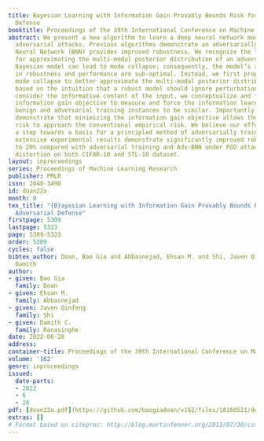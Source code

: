 ```yaml
---
title: Bayesian Learning with Information Gain Provably Bounds Risk for a Robust Adversarial
  Defense
booktitle: Proceedings of the 39th International Conference on Machine Learning
abstract: We present a new algorithm to learn a deep neural network model robust against
  adversarial attacks. Previous algorithms demonstrate an adversarially trained Bayesian
  Neural Network (BNN) provides improved robustness. We recognize the learning approach
  for approximating the multi-modal posterior distribution of an adversarially trained
  Bayesian model can lead to mode collapse; consequently, the model’s achievements
  in robustness and performance are sub-optimal. Instead, we first propose preventing
  mode collapse to better approximate the multi-modal posterior distribution. Second,
  based on the intuition that a robust model should ignore perturbations and only
  consider the informative content of the input, we conceptualize and formulate an
  information gain objective to measure and force the information learned from both
  benign and adversarial training instances to be similar. Importantly. we prove and
  demonstrate that minimizing the information gain objective allows the adversarial
  risk to approach the conventional empirical risk. We believe our efforts provide
  a step towards a basis for a principled method of adversarially training BNNs. Our
  extensive experimental results demonstrate significantly improved robustness up
  to 20% compared with adversarial training and Adv-BNN under PGD attacks with 0.035
  distortion on both CIFAR-10 and STL-10 dataset.
layout: inproceedings
series: Proceedings of Machine Learning Research
publisher: PMLR
issn: 2640-3498
id: doan22a
month: 0
tex_title: "{B}ayesian Learning with Information Gain Provably Bounds Risk for a Robust
  Adversarial Defense"
firstpage: 5309
lastpage: 5323
page: 5309-5323
order: 5309
cycles: false
bibtex_author: Doan, Bao Gia and Abbasnejad, Ehsan M. and Shi, Javen Qinfeng and Ranasinghe C.,
  Damith
author:
- given: Bao Gia
  family: Doan
- given: Ehsan M.
  family: Abbasnejad
- given: Javen Qinfeng
  family: Shi
- given: Damith C.
  family: Ranasinghe
date: 2022-06-28
address:
container-title: Proceedings of the 39th International Conference on Machine Learning
volume: '162'
genre: inproceedings
issued:
  date-parts:
  - 2022
  - 6
  - 28
pdf: [doan22a.pdf](https://github.com/baogiadoan/v162/files/10160521/doan22a.pdf)
extras: []
# Format based on citeproc: http://blog.martinfenner.org/2013/07/30/citeproc-yaml-for-bibliographies/
---
```

